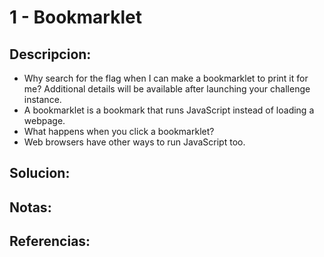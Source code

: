 # 1 - Bookmarklet

## Descripcion:
* Why search for the flag when I can make a bookmarklet to print it for me?
Additional details will be available after launching your challenge instance.
* A bookmarklet is a bookmark that runs JavaScript instead of loading a webpage.
* What happens when you click a bookmarklet?
* Web browsers have other ways to run JavaScript too.

## Solucion:

## Notas:

## Referencias: